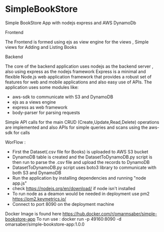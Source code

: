 # SimpleBookStore

Simple BookStore App with nodejs express and AWS DynamoDb 

Frontend

The Frontend is formed using ejs as view engine for the views , Simple views for Adding and Listing Books

Backend

The core of the backend application uses nodejs as the backend server , also using express as the nodejs framework Express is a minimal and flexible Node.js web application framework that provides a robust set of features for web and mobile applications and also easy use of APIs.
The application uses some modules like:
 - aws-sdk to communicate with S3 and DynamoDB
 - ejs as a views engine 
 - express as web framework
 - body-parser for parsing requests

Simple API calls for the main CRUD (Create,Update,Read,Delete) operations are implemented and also APIs for simple queries and scans using the aws-sdk for calls


WorFlow :

- First the Dataset(.csv file for Books) is uploaded to AWS S3 bucket
- DynamoDB table is created and the DatasetToDynamoDB.py script is then run to parse the .csv file and upload the records to DynamoDB
- DatasetToDynamoDB.py script uses boto3 library to communicate with both S3 and DynamoDB
- Run the application by installing dependencies and running "node app.js"
- check https://nodejs.org/en/download/ if node isn't installed
- To run node as a deamon would be needed in deployment use pm2 https://pm2.keymetrics.io/ 
- Connect to port 8090 on the deployment machine 


Docker Image is found here https://hub.docker.com/r/omarmsaber/simple-bookstore-app 
To run use : docker run -p 49160:8090 -d omarsaber/simple-bookstore-app:1.0.0
